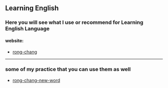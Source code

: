 ## Learning English  

### Here you will see what I use or recommend for Learning English Language

#### website:  
 - [rong-chang](http://rong-chang.com/)  








---  

### some of my practice that you can use them as well  
- [rong-chang-new-word](https://github.com/k-five/rong-chang-new-word) 